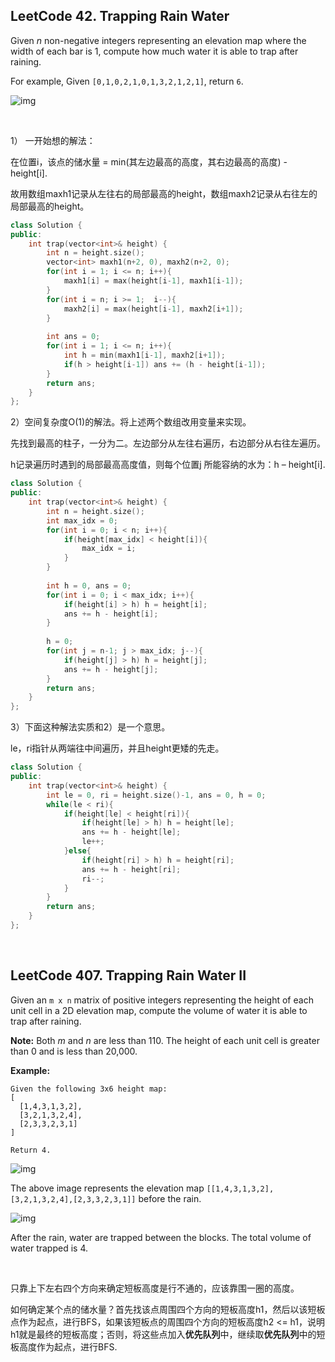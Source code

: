 ## LeetCode 42. Trapping Rain Water

Given *n* non-negative integers representing an elevation map where the width of each bar is 1, compute how much water it is able to trap after raining.

For example, 
Given `[0,1,0,2,1,0,1,3,2,1,2,1]`, return `6`.

![img](http://www.leetcode.com/static/images/problemset/rainwatertrap.png)

<br>

1） 一开始想的解法：

在位置i，该点的储水量 = min(其左边最高的高度，其右边最高的高度) - height[i].

故用数组maxh1记录从左往右的局部最高的height，数组maxh2记录从右往左的局部最高的height。

```cpp
class Solution {
public:
    int trap(vector<int>& height) {
        int n = height.size();
        vector<int> maxh1(n+2, 0), maxh2(n+2, 0);
        for(int i = 1; i <= n; i++){
            maxh1[i] = max(height[i-1], maxh1[i-1]);
        }
        for(int i = n; i >= 1;  i--){
            maxh2[i] = max(height[i-1], maxh2[i+1]);
        }
        
        int ans = 0;
        for(int i = 1; i <= n; i++){
            int h = min(maxh1[i-1], maxh2[i+1]);
            if(h > height[i-1]) ans += (h - height[i-1]);
        }
        return ans;
    }
};
```

2）空间复杂度O(1)的解法。将上述两个数组改用变量来实现。

先找到最高的柱子，一分为二。左边部分从左往右遍历，右边部分从右往左遍历。

h记录遍历时遇到的局部最高高度值，则每个位置j 所能容纳的水为：h – height[i].

```cpp
class Solution {
public:
    int trap(vector<int>& height) {
        int n = height.size();
        int max_idx = 0;
        for(int i = 0; i < n; i++){
            if(height[max_idx] < height[i]){
                max_idx = i;
            }
        }
        
        int h = 0, ans = 0;
        for(int i = 0; i < max_idx; i++){
            if(height[i] > h) h = height[i];
            ans += h - height[i];
        }
        
        h = 0;
        for(int j = n-1; j > max_idx; j--){
            if(height[j] > h) h = height[j];
            ans += h - height[j];
        }
        return ans;
    }
};
```

3）下面这种解法实质和2）是一个意思。

le，ri指针从两端往中间遍历，并且height更矮的先走。

```cpp
class Solution {
public:
    int trap(vector<int>& height) {
        int le = 0, ri = height.size()-1, ans = 0, h = 0;
        while(le < ri){
            if(height[le] < height[ri]){
                if(height[le] > h) h = height[le];
                ans += h - height[le];
                le++;
            }else{
                if(height[ri] > h) h = height[ri];
                ans += h - height[ri];
                ri--;
            }
        }
        return ans;
    }
};
```

<br>

## LeetCode 407. Trapping Rain Water II

Given an `m x n` matrix of positive integers representing the height of each unit cell in a 2D elevation map, compute the volume of water it is able to trap after raining.

**Note:**
Both *m* and *n* are less than 110. The height of each unit cell is greater than 0 and is less than 20,000.

**Example:**

```
Given the following 3x6 height map:
[
  [1,4,3,1,3,2],
  [3,2,1,3,2,4],
  [2,3,3,2,3,1]
]

Return 4.
```

![img](https://leetcode.com/static/images/problemset/rainwater_empty.png)

The above image represents the elevation map `[[1,4,3,1,3,2],[3,2,1,3,2,4],[2,3,3,2,3,1]]` before the rain.

![img](https://leetcode.com/static/images/problemset/rainwater_fill.png)

After the rain, water are trapped between the blocks. The total volume of water trapped is 4.

<br>

只靠上下左右四个方向来确定短板高度是行不通的，应该靠围一圈的高度。

如何确定某个点的储水量？首先找该点周围四个方向的短板高度h1，然后以该短板点作为起点，进行BFS，如果该短板点的周围四个方向的短板高度h2 <= h1，说明h1就是最终的短板高度；否则，将这些点加入**优先队列**中，继续取**优先队列**中的短板高度作为起点，进行BFS.



